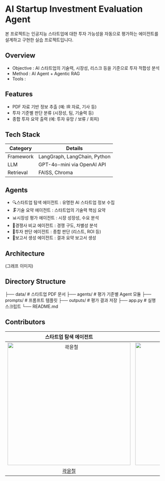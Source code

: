 # AI Startup Investment Evaluation Agent
본 프로젝트는 인공지능 스타트업에 대한 투자 가능성을 자동으로 평가하는 에이전트를 설계하고 구현한 실습 프로젝트입니다.

## Overview

- Objective : AI 스타트업의 기술력, 시장성, 리스크 등을 기준으로 투자 적합성 분석
- Method : AI Agent + Agentic RAG 
- Tools : 

## Features

- PDF 자료 기반 정보 추출 (예: IR 자료, 기사 등)
- 투자 기준별 판단 분류 (시장성, 팀, 기술력 등)
- 종합 투자 요약 출력 (예: 투자 유망 / 보류 / 회피)

## Tech Stack 

| Category   | Details                      |
|------------|------------------------------|
| Framework  | LangGraph, LangChain, Python |
| LLM        | GPT-4o-mini via OpenAI API   |
| Retrieval  | FAISS, Chroma                |

## Agents
 
- 🔍스타트업 탐색 에이전트 : 유명한 AI 스타트업 정보 수집
- 🗜️기술 요약 에이전트 : 스타트업의 기술력 핵심 요약
- 📊시장성 평가 에이전트 :	시장 성장성, 수요 분석
- 🥊경쟁사 비교 에이전트 : 경쟁 구도, 차별성 분석
- 🧮투자 판단 에이전트	: 종합 판단 (리스트, ROI 등) 
- 📝보고서 생성 에이전트 :	결과 요약 보고서 생성

## Architecture
(그래프 이미지)

## Directory Structure
├── data/                  # 스타트업 PDF 문서
├── agents/                # 평가 기준별 Agent 모듈
├── prompts/               # 프롬프트 템플릿
├── outputs/               # 평가 결과 저장
├── app.py                 # 실행 스크립트
└── README.md

## Contributors 

|                                   스타트업 탐색 에이전트                                    |                                  시장성 평가 에이전트                                  |                                  기술 요약 에이전트                                   |                           보고서 생성 에이전트                            |                                 경쟁사 비교 에이전트                                  |                                  투자 판단 에이전트                                   |
| :-------------------------------------------------------------------------------: | :--------------------------------------------------------------------------------: | :--------------------------------------------------------------------------------: | :----------------------------------------------------------------------: | :------------------------------------------------------------------------------: | :-------------------------------------------------------------------------------: |
| <img src="https://avatars.githubusercontent.com/YunCheol07" width=400px alt="곽윤철"/> | <img src="https://avatars.githubusercontent.com/gyeongsu01" width=400px alt="김경수"/> | <img src="https://avatars.githubusercontent.com/kimhmin0814" width=400px alt="김형민"/> | <img src="https://avatars.githubusercontent.com/sjisu7525" width=400px alt="송지수"> | <img src="https://avatars.githubusercontent.com/chxiowxxk" width=400px alt="최영욱"> | <img src="https://avatars.githubusercontent.com/gksl5355" width=400px alt="조태환"> |
|                        [곽윤철](https://github.com/YunCheol07)                         |                                  [김경수](https://github.com/yeseul106)                                  |                        [김형민](https://github.com/kimhmin0814)                        |                                   [송지수](https://github.com/sjisu7525)                                    |                        [최영욱](https://github.com/chxiowxxk)                        |                        [조태환](https://github.com/gksl5355)                        |
<br>
